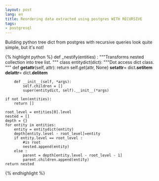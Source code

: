 ```yaml
---
layout: post
lang: en
title: Reordering data extracted using postgres WITH RECURSIVE
tags:
- postgresql
---
```


Building python tree dict from postgres with recursive queries look quite simple, but it's not!

{% highlight python %}
def _nestify(entities) :
    """Transforms nested collection into tree list.
    """
    class entitydict(dict):
        """Dot access dict class.
        """
        def __getattr__(self, attr):
            return self.get(attr, None)
        __setattr__= dict.__setitem__
        __delattr__= dict.__delitem__

        def __init__(self, *args):
            self.children = []
            super(entitydict, self).__init__(*args)

    if not len(entities):
        return []

    root_level = entities[0].level
    nested = []
    depth = {}
    for entity in entities:
        entity = entitydict(entity)
        depth[entity.level - root_level]=entity
        if entity.level == root_level :
            #is root
            nested.append(entity)
        else :
            parent = depth[entity.level - root_level - 1]
            parent.children.append(entity)
    return nested
{% endhighlight %}
